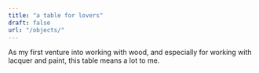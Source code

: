 ```yaml
---
title: "a table for lovers"
draft: false
url: "/objects/"
---
```


As my first venture into working with wood, and especially for working with
lacquer and paint, this table means a lot to me.

<!-- ![image](/images/maya.jpg) -->
